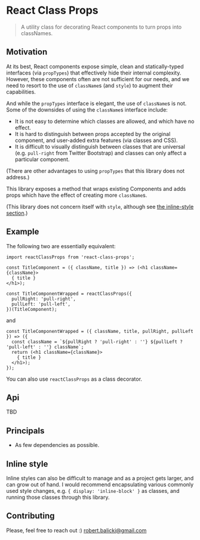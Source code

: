 # React Class Props

> A utility class for decorating React components to turn props into classNames.

## Motivation

At its best, React components expose simple, clean and statically-typed interfaces (via `propTypes`) that effectively hide their internal complexity. However, these components often are not sufficient for our needs, and we need to resort to the use of `className`s (and `style`) to augment their capabilities.

And while the `propTypes` interface is elegant, the use of `className`s is not. Some of the downsides of using the `className`s interface include:

* It is not easy to determine which classes are allowed, and which have no effect.
* It is hard to distinguish between props accepted by the original component, and user-added extra features (via classes and CSS).
* It is difficult to visually distinguish between classes that are universal (e.g. `pull-right` from Twitter Bootstrap) and classes can only affect a particular component.

(There are other advantages to using `propTypes` that this library does not address.)

This library exposes a method that wraps existing Components and adds props which have the effect of creating more `className`s.

(This library does not concern itself with `style`, although see [the inline-style section](#style).)

## Example

The following two are essentially equivalent:

```
import reactClassProps from 'react-class-props';

const TitleComponent = ({ className, title }) => (<h1 className={className}>
  { title }
</h1>);

const TitleComponentWrapped = reactClassProps({
  pullRight: 'pull-right',
  pullLeft: 'pull-left',
})(TitleComponent);
```

and

```
const TitleComponentWrapped = ({ className, title, pullRight, pullLeft }) => ({
  const className = `${pullRight ? 'pull-right' : ''} ${pullLeft ? 'pull-left' : ''} className`;
  return (<h1 className={className}>
    { title }
  </h1>);
});
```

You can also use `reactClassProps` as a class decorator.

## Api

TBD

## Principals

* As few dependencies as possible.

## <a name="style"></a>Inline style

Inline styles can also be difficult to manage and as a project gets larger, and can grow out of hand. I would recommend encapsulating various commonly used style changes, e.g. `{ display: 'inline-block' }` as classes, and running those classes through this library.

## Contributing

Please, feel free to reach out :) robert.balicki@gmail.com